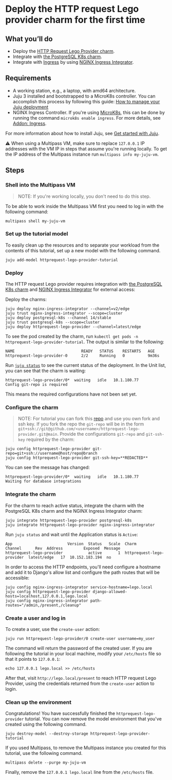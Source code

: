<!-- vale Canonical.007-Headings-sentence-case = NO -->
# Deploy the HTTP request Lego provider charm for the first time
<!-- vale Canonical.007-Headings-sentence-case = YES -->

## What you’ll do

- Deploy the [HTTP Request Lego Provider charm](https://charmhub.io/httprequest-lego-provider).
- Integrate with [the PostgreSQL K8s charm](https://charmhub.io/postgresql-k8s).
- Integrate with [Ingress](https://kubernetes.io/docs/concepts/services-networking/ingress/#what-is-ingress) by using [NGINX Ingress Integrator](https://charmhub.io/nginx-ingress-integrator/).

## Requirements
- A working station, e.g., a laptop, with amd64 architecture.
- Juju 3 installed and bootstrapped to a MicroK8s controller. You can accomplish this process by following this guide: [How to manage your Juju deployment](https://documentation.ubuntu.com/juju/3.6/howto/manage-your-deployment/)
- NGINX Ingress Controller. If you're using [MicroK8s](https://microk8s.io/), this can be done by running the command `microk8s enable ingress`. For more details, see [Addon: Ingress](https://microk8s.io/docs/addon-ingress).

For more information about how to install Juju, see [Get started with Juju](https://documentation.ubuntu.com/juju/latest/tutorial/).

:warning: When using a Multipass VM, make sure to replace `127.0.0.1` IP addresses with the
VM IP in steps that assume you're running locally. To get the IP address of the
Multipass instance run ```multipass info my-juju-vm```.

## Steps
### Shell into the Multipass VM
> NOTE: If you're working locally, you don't need to do this step.

To be able to work inside the Multipass VM first you need to log in with the following command:
```
multipass shell my-juju-vm
```

### Set up the tutorial model
To easily clean up the resources and to separate your workload from the contents of this tutorial, set up a new model with the following command.

```
juju add-model httprequest-lego-provider-tutorial
```

### Deploy

The HTTP request Lego provider requires integration with [the PostgreSQL K8s charm](https://charmhub.io/postgresql-k8s) and [NGINX Ingress Integrator](https://charmhub.io/nginx-ingress-integrator/) for external access:

Deploy the charms:

```
juju deploy nginx-ingress-integrator --channel=v2/edge
juju trust nginx-ingress-integrator --scope=cluster
juju deploy postgresql-k8s --channel 14/stable
juju trust postgresql-k8s --scope=cluster
juju deploy httprequest-lego-provider --channel=latest/edge
```

To see the pod created by the charm, run `kubectl get pods -n httprequest-lego-provider-tutorial`. The output is similar to the following:

```
NAME                             READY   STATUS    RESTARTS   AGE
httprequest-lego-provider-0      2/2     Running   0          9m36s
```

Run [`juju status`](https://juju.is/docs/olm/juju-status) to see the current status of the deployment. In the Unit list, you can see that the charm is waiting:

```
httprequest-lego-provider/0*  waiting   idle   10.1.180.77         Config git-repo is required
```

This means the required configurations have not been set yet.

### Configure the charm
> NOTE: For tutorial you can fork this [repo](https://github.com/canonical/httprequest-lego-provider/tree/main) and use you own fork and ssh key.
> If you fork the repo the `git-repo` will be in the form `git+ssh://git@github.com/<username>/httprequest-lego-provider.git@main`.
Provide the configurations `git-repo` and `git-ssh-key` required by the charm:

```
juju config httprequest-lego-provider git-repo=git+ssh://username@host/repo@branch
juju config httprequest-lego-provider git-ssh-key=**REDACTED**
```
You can see the message has changed:

```
httprequest-lego-provider/0*  waiting   idle   10.1.180.77         Waiting for database integrations
```

### Integrate the charm
For the charm to reach active status, integrate the charm with the PostgreSQL K8s charm and the NGINX Ingress Integrator charm:

```
juju integrate httprequest-lego-provider postgresql-k8s
juju integrate httprequest-lego-provider nginx-ingress-integrator
```

Run `juju status` and wait until the Application status is `Active`:

```
App                        Version  Status   Scale  Charm                      Channel      Rev  Address         Exposed  Message
httprequest-lego-provider           active       1  httprequest-lego-provider  latest/edge   17  10.152.183.194  no
```

In order to access the HTTP endpoints, you'll need configure a hostname and add it to Django's allow list and configure the path routes that will be accessible:
```
juju config nginx-ingress-integrator service-hostname=lego.local
juju config httprequest-lego-provider django-allowed-hosts=localhost,127.0.0.1,lego.local
juju config nginx-ingress-integrator path-routes="/admin,/present,/cleanup"
```

### Create a user and log in

To create a user, use the `create-user` action:
```
juju run httprequest-lego-provider/0 create-user username=my_user
```

The command will return the password of the created user.
If you are following the tutorial in your local machine, modify your `/etc/hosts` file so that it points to `127.0.0.1`:

```
echo 127.0.0.1 lego.local >> /etc/hosts
```

After that, visit `http://lego.local/present` to reach HTTP request Lego Provider, using the credentials returned from the `create-user` action to login.

### Clean up the environment
Congratulations! You have successfully finished the `httprequest-lego-provider` tutorial. You can now remove the model environment that you've created using the following command.

```
juju destroy-model --destroy-storage httprequest-lego-provider-tutorial
```

If you used Multipass, to remove the Multipass instance you created for this tutorial, use the following command.
```
multipass delete --purge my-juju-vm
```
Finally, remove the `127.0.0.1 lego.local` line from the `/etc/hosts` file.
